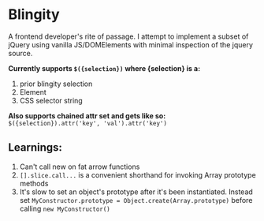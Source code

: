 # Blingity
A frontend developer's rite of passage. I attempt to implement
a subset of jQuery using vanilla JS/DOMElements with minimal
inspection of the jquery source.

**Currently supports `$({selection})` where {selection} is a:**
1. prior blingity selection
2. Element
3. CSS selector string

**Also supports chained attr set and gets like so:** 
`$({selection}).attr('key', 'val').attr('key')` 

## Learnings:
1. Can't call new on fat arrow functions
2. `[].slice.call...` is a convenient shorthand for invoking Array prototype methods
3. It's slow to set an object's prototype after it's been instantiated. Instead set
`MyConstructor.prototype = Object.create(Array.prototype)` before calling `new MyConstructor()`
